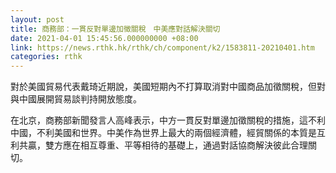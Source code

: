 ```yaml
---
layout: post
title: 商務部：一貫反對單邊加徵關稅　中美應對話解決關切
date: 2021-04-01 15:45:56.000000000 +08:00
link: https://news.rthk.hk/rthk/ch/component/k2/1583811-20210401.htm
categories: rthk
---
```


對於美國貿易代表戴琦近期說，美國短期內不打算取消對中國商品加徵關稅，但對與中國展開貿易談判持開放態度。

在北京，商務部新聞發言人高峰表示，中方一貫反對單邊加徵關稅的措施，這不利中國，不利美國和世界。中美作為世界上最大的兩個經濟體，經貿關係的本質是互利共贏，雙方應在相互尊重、平等相待的基礎上，通過對話協商解決彼此合理關切。
